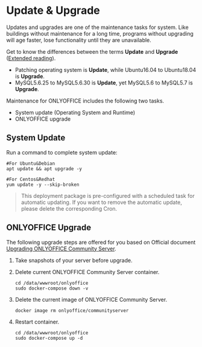 # Update & Upgrade

Updates and upgrades are one of the maintenance tasks for system. Like buildings without maintenance for a long time, programs without upgrading will age faster, lose functionality until they are unavailable.

Get to know the differences between the terms **Update** and **Upgrade** ([Extended reading](https://support.websoft9.com/docs/faq/tech-upgrade.html#update-vs-upgrade)).
- Patching operating system is **Update**, while Ubuntu16.04 to Ubuntu18.04 is **Upgrade**. 
- MySQL5.6.25 to MySQL5.6.30 is **Update**, yet MySQL5.6 to MySQL5.7 is **Upgrade**.

Maintenance for ONLYOFFICE includes the following two tasks.

- System update (Operating System and Runtime) 
- ONLYOFFICE upgrade 

## System Update 

Run a command to complete system update:

``` shell
#For Ubuntu&Debian
apt update && apt upgrade -y

#For Centos&Redhat
yum update -y --skip-broken
```
> This deployment package is pre-configured with a scheduled task for automatic updating. If you want to remove the automatic update, please delete the corresponding Cron.

## ONLYOFFICE Upgrade

The following upgrade steps are offered for you based on  Official document [Upgrading ONLYOFFICE Community Server](https://github.com/ONLYOFFICE/Docker-CommunityServer#upgrading-onlyoffice-community-server).

1. Take snapshots of your server before upgrade.

2. Delete current ONLYOFFICE Community Server container.
   ```
   cd /data/wwwroot/onlyoffice
   sudo docker-compose down -v
   ```

3. Delete the current image of ONLYOFFICE Community Server.
   ```
   docker image rm onlyoffice/communityserver
   ```

4. Restart container.
   ```
   cd /data/wwwroot/onlyoffice
   sudo docker-compose up -d
   ```
